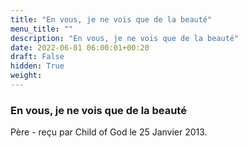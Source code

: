 ```yaml
---
title: "En vous, je ne vois que de la beauté"
menu_title: ""
description: "En vous, je ne vois que de la beauté"
date: 2022-06-01 06:00:01+00:20
draft: False
hidden: True
weight:
---
```

### En vous, je ne vois que de la beauté

Père - reçu par Child of God le 25 Janvier 2013.




